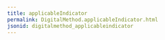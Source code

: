 ```yaml
---
title: applicableIndicator
permalink: DigitalMethod.applicableIndicator.html
jsonid: digitalmethod_applicableindicator
---
```

